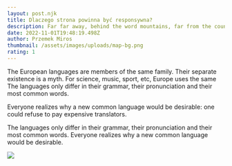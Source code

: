 ```yaml
---
layout: post.njk
title: Dlaczego strona powinna być responsywna?
description: Far far away, behind the word mountains, far from the countries Vokalia and Consonantia, there live the blind texts. Separated they live in Bookmarksgrove right at the coast of the Semantics, a large language ocean.
date: 2022-11-01T19:48:19.498Z
author: Przemek Miros
thumbnail: /assets/images/uploads/map-bg.png
rating: 1
---
```

The European languages are members of the same family. Their separate existence is a myth. For science, music, sport, etc, Europe uses the same  The languages only differ in their grammar, their pronunciation and their most common words.

Everyone realizes why a new common language would be desirable: one could refuse to pay expensive translators. 

The languages only differ in their grammar, their pronunciation and their most common words. Everyone realizes why a new common language would be desirable.

![](/assets/images/uploads/map-bg.png)